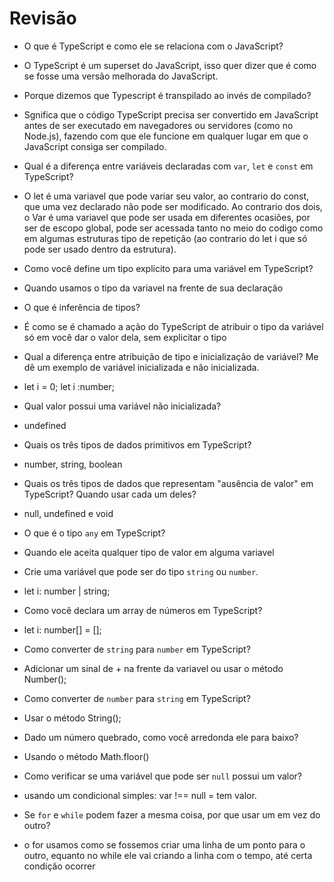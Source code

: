 # Revisão

- O que é TypeScript e como ele se relaciona com o JavaScript?
- O TypeScript é um superset do JavaScript, isso quer dizer que é como se fosse uma versão melhorada do JavaScript.
  
- Porque dizemos que Typescript é transpilado ao invés de compilado?
- Sgnifica que o código TypeScript precisa ser convertido em JavaScript antes de ser executado em navegadores ou servidores (como no Node.js), fazendo com que ele funcione em qualquer lugar em que o JavaScript consiga ser compilado.

- Qual é a diferença entre variáveis ​​declaradas com `var`, `let` e `const` em TypeScript?
- O let é uma variavel que pode variar seu valor, ao contrario do const, que uma vez declarado não pode ser modificado. Ao contrario dos dois, o Var é uma variavel que pode ser usada em diferentes ocasiões, por ser de escopo global, pode ser acessada tanto no meio do codigo como em algumas estruturas tipo de repetição (ao contrario do let i que só pode ser usado dentro da estrutura).
  
- Como você define um tipo explícito para uma variável em TypeScript?
- Quando usamos o tipo da variavel na frente de sua declaração
  
- O que é inferência de tipos?
- É como se é chamado a ação do TypeScript de atribuir o tipo da variável só em você dar o valor dela, sem explicitar o tipo 
  
- Qual a diferença entre atribuição de tipo e inicialização de variável? Me dê um exemplo de variável inicializada e não inicializada.
- let i = 0; let i :number;
  
- Qual valor possui uma variável não inicializada?
- undefined
  
- Quais os três tipos de dados primitivos em TypeScript?
- number, string, boolean

- Quais os três tipos de dados que representam "ausência de valor" em TypeScript? Quando usar cada um deles?
- null, undefined e void
  
- O que é o tipo `any` em TypeScript?
- Quando ele aceita qualquer tipo de valor em alguma variavel
  
- Crie uma variável que pode ser do tipo `string` ou `number`.
- let i: number | string;
 
- Como você declara um array de números em TypeScript?
- let i: number[] = [];
 
- Como converter de `string` para `number` em TypeScript?
- Adicionar um sinal de + na frente da variavel ou usar o método Number();
 
- Como converter de `number` para `string` em TypeScript?
- Usar o método String();

- Dado um número quebrado, como você arredonda ele para baixo?
- Usando o método Math.floor()
  
- Como verificar se uma variável que pode ser `null` possui um valor?
- usando um condicional simples: var !== null = tem valor.
  
- Se `for` e `while` podem fazer a mesma coisa, por que usar um em vez do outro?
- o for usamos como se fossemos criar uma linha de um ponto para o outro, equanto no while ele vai criando a linha com o tempo, até certa condição ocorrer
